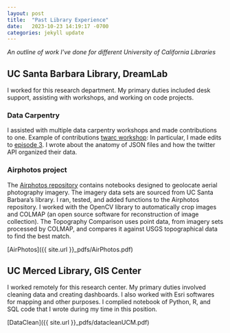 ```yaml
---
layout: post
title:  "Past Library Experience"
date:   2023-10-23 14:19:17 -0700
categories: jekyll update
---
```


*An outline of work I've done for different University of California Libraries*

## UC Santa Barbara Library, DreamLab

I worked for this research department. My primary duties included desk support, assisting with workshops, and working on code projects. 

### Data Carpentry

I assisted with multiple data carpentry workshops and made contributions to one. Example of contributions [twarc workshop](https://ucsbcarpentry.github.io/2022-05-26-ucsb-twarc/): 
In particular, I made edits to [episode 3](https://github.com/gnunnelley/gh-pages-copy/blob/gh-pages/_episodes/03-3-tweet-anatomy.md). I wrote about the anatomy of JSON files and how the twitter API organized their data. 

### Airphotos project 

The [Airphotos repository](https://github.com/jonjab/AirPhotos) contains notebooks designed to geolocate aerial photography imagery. The imagery data sets are sourced from UC Santa Barbara’s library. I ran, tested, and added functions to the Airphotos repository. I worked with the OpenCV library to automatically crop images and COLMAP (an open source software for reconstruction of image collection). The Topography Comparison uses point data, from imagery sets processed by COLMAP, and compares it against USGS topographical data to find the best match. 

[AirPhotos]({{ site.url }}_pdfs/AirPhotos.pdf)

## UC Merced Library, GIS Center

 I worked remotely for this research center. My primary duties involved cleaning data and creating dashboards. I also worked with Esri softwares for mapping and other purposes. I complied notebook of Python, R, and SQL code that I wrote during my time in this position.

[DataClean]({{ site.url }}_pdfs/datacleanUCM.pdf)

<!---
trouble shooting issues with embedding pdfs 
either a CSS problem or url/pathway problem 
jekyll compiles/renders the .md post relative to the post directory when {{ site.url }} not specified in the path 
embedded pdf files do not load otherwise 

<"/_pdfs/datacleanUCM.pdf" type="application/pdf" width="100%" height="500">
<iframe src="{{ site.url }} _pdfs/datacleanUCM.pdf" type="application/pdf" width="100%" height="500">

https://stackoverflow.com/questions/46105960/inserting-my-pdf-in-my-blogs
xhttps://discourse.gohugo.io/t/embed-pdf-file-into-a-page-or-post-papermod-theme/36440/6
PDF.js workaround? 

{% highlight ruby %}
def print_hi(name)
  puts "Hi, #{name}"
end
print_hi('Tom')
#=> prints 'Hi, Tom' to STDOUT.
{% endhighlight %}

[jekyll-docs]: https://jekyllrb.com/docs/home
[jekyll-gh]:   https://github.com/jekyll/jekyll
[jekyll-talk]: https://talk.jekyllrb.com/
-->